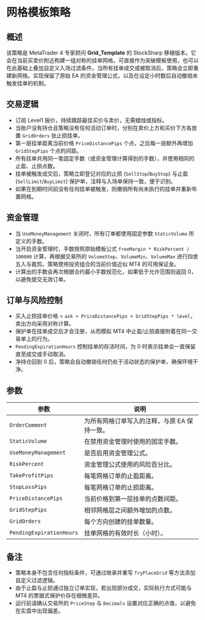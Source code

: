# 网格模板策略

## 概述
该策略是 MetaTrader 4 专家顾问 **Grid_Template** 的 StockSharp 移植版本。它会在当前买卖价附近构建一组对称的挂单网格，可直接作为突破模板使用，也可以在此基础上叠加自定义入场过滤条件。当所有挂单成交或被取消后，策略会立即重建新网格。实现保留了原始 EA 的资金管理公式，以及在设定小时数后自动撤销未触发挂单的机制。

## 交易逻辑
- 订阅 Level1 报价，持续跟踪最佳买价与卖价，无需蜡烛或指标。
- 当账户没有持仓且策略没有任何活动订单时，分别在卖价上方和买价下方各放置 `GridOrders` 张止损挂单。
- 第一层挂单距离当前价格 `PriceDistancePips` 个点，之后每一层额外再增加 `GridStepPips` 个点的间距。
- 所有挂单共用同一笔固定手数（或资金管理计算得到的手数），并使用相同的止盈、止损点数。
- 挂单被触发成交后，策略立即登记对应的止损 (`SellStop`/`BuyStop`) 与止盈 (`SellLimit`/`BuyLimit`) 保护单，注释与入场单保持一致，便于识别。
- 如果在到期时间前没有任何挂单被触发，则撤销所有尚未执行的挂单并重新布置网格。

## 资金管理
- 当 `UseMoneyManagement` 关闭时，所有订单都使用固定参数 `StaticVolume` 所定义的手数。
- 当开启资金管理时，手数按照原始模板公式 `freeMargin * RiskPercent / 100000` 计算，再根据交易所的 `VolumeStep`、`VolumeMin`、`VolumeMax` 进行四舍五入与裁剪。策略使用投资组合的当前价值近似 MT4 的可用保证金。
- 计算出的手数会再次根据合约最小手数规范化，如果低于允许范围则返回 0，以避免提交无效订单。

## 订单与风险控制
- 买入止损挂单价格 = `ask + PriceDistancePips + GridStepPips * level`，卖出方向采用对称计算。
- 保护单在挂单成交后才会注册，从而模拟 MT4 中止盈/止损直接附着在同一交易单上的行为。
- `PendingExpirationHours` 控制挂单的存活时间，为 0 时表示挂单会一直保留直至成交或手动取消。
- 净持仓回到 0 后，策略会自动撤销任何仍处于活动状态的保护单，确保环境干净。

## 参数
| 参数 | 说明 |
|------|------|
| `OrderComment` | 为所有网格订单写入的注释，与原 EA 保持一致。 |
| `StaticVolume` | 在禁用资金管理时使用的固定手数。 |
| `UseMoneyManagement` | 是否启用资金管理公式。 |
| `RiskPercent` | 资金管理公式使用的风险百分比。 |
| `TakeProfitPips` | 每笔网格订单的止盈距离。 |
| `StopLossPips` | 每笔网格订单的止损距离。 |
| `PriceDistancePips` | 当前价格到第一层挂单的点数间距。 |
| `GridStepPips` | 相邻网格层之间额外增加的点数。 |
| `GridOrders` | 每个方向创建的挂单数量。 |
| `PendingExpirationHours` | 挂单网格的有效时长（小时）。 |

## 备注
- 策略本身不包含任何指标条件，可通过继承并重写 `TryPlaceGrid` 等方法添加自定义过滤逻辑。
- 由于止盈与止损通过独立订单实现，若出现部分成交，实际执行方式可能与 MT4 的票据式保护价存在细微差异。
- 运行前请确认交易所的 `PriceStep` 与 `Decimals` 设置对应正确的点值，以避免在实盘中出现偏差。
